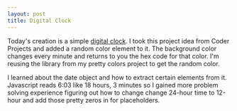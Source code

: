 ```yaml
---
layout: post
title: Digital Clock
---
```

Today's creation is a simple <a href="http://rachelmcquirk.com/projects/digitalclock" target="_blank">digital clock</a>. I took this project idea from Coder Projects and added a random color element to it. The background color changes every minute and returns to you the hex code for that color. I'm reusing the library from my pretty colors project to get the random color.

I learned about the date object and how to extract certain elements from it. Javascript reads 6:03 like 18 hours, 3 minutes so I gained more problem solving experience figuring out how to change change 24-hour time to 12-hour and add those pretty zeros in for placeholders.
